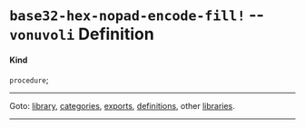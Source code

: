 

<a id='definition__vonuvoli__base32-hex-nopad-encode-fill_21'></a>

# `base32-hex-nopad-encode-fill!` -- `vonuvoli` Definition


<a id='definition__vonuvoli__base32-hex-nopad-encode-fill_21__kind'></a>

#### Kind

`procedure`;

----

Goto: [library](../../vonuvoli/_index.md#library__vonuvoli), [categories](../../vonuvoli/categories/_index.md#toc__vonuvoli__categories), [exports](../../vonuvoli/exports/_index.md#toc__vonuvoli__exports), [definitions](../../vonuvoli/definitions/_index.md#toc__vonuvoli__definitions), other [libraries](../../_libraries.md#toc__libraries).

----

